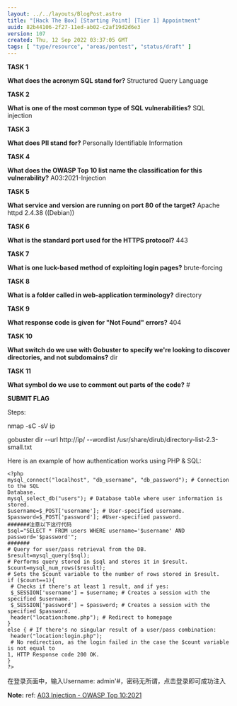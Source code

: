 ```yaml
---
layout: ../../layouts/BlogPost.astro
title: "[Hack The Box] [Starting Point] [Tier 1] Appointment"
uuid: 82b44106-2f27-11ed-ab02-c2af19d2d6e3
version: 107
created: Thu, 12 Sep 2022 03:37:05 GMT
tags: [ "type/resource", "areas/pentest", "status/draft" ]
---
```


**TASK 1**

**What does the acronym SQL stand for?** Structured Query Language

**TASK 2**

**What is one of the most common type of SQL vulnerabilities?** SQL injection

**TASK 3**

**What does PII stand for?** Personally Identifiable Information

**TASK 4**

**What does the OWASP Top 10 list name the classification for this vulnerability?** A03:2021-Injection

**TASK 5**

**What service and version are running on port 80 of the target?** Apache httpd 2.4.38 ((Debian))

**TASK 6**

**What is the standard port used for the HTTPS protocol?** 443

**TASK 7**

**What is one luck-based method of exploiting login pages?** brute-forcing

**TASK 8**

**What is a folder called in web-application terminology?** directory

**TASK 9**

**What response code is given for "Not Found" errors?** 404

**TASK 10**

**What switch do we use with Gobuster to specify we're looking to discover directories, and not subdomains?** dir

**TASK 11**

**What symbol do we use to comment out parts of the code?** #

**SUBMIT FLAG**

Steps:

nmap  -sC  -sV  ip

gobuster   dir  --url  http://ip/  --wordlist  /usr/share/dirub/directory-list-2.3-small.txt

Here is an example of how authentication works using PHP & SQL:

```
<?php
mysql_connect("localhost", "db_username", "db_password"); # Connection to the SQL
Database.
mysql_select_db("users"); # Database table where user information is stored.
$username=$_POST['username']; # User-specified username.
$password=$_POST['password']; #User-specified password.
#######注意以下这行代码
$sql="SELECT * FROM users WHERE username='$username' AND password='$password'";
#######
# Query for user/pass retrieval from the DB.
$result=mysql_query($sql);
# Performs query stored in $sql and stores it in $result.
$count=mysql_num_rows($result);
# Sets the $count variable to the number of rows stored in $result.
if ($count==1){
 # Checks if there's at least 1 result, and if yes:
 $_SESSION['username'] = $username; # Creates a session with the specified $username.
 $_SESSION['password'] = $password; # Creates a session with the specified $password.
 header("location:home.php"); # Redirect to homepage
}
else { # If there's no singular result of a user/pass combination:
 header("location:login.php");
 # No redirection, as the login failed in the case the $count variable is not equal to
1, HTTP Response code 200 OK.
}
?>
```

在登录页面中，输入Username: admin'#，密码无所谓，点击登录即可成功注入

**Note:**
ref: [A03 Injection - OWASP Top 10:2021](https://www.bing.com/ck/a?!&&p=954d862a78695fa0JmltdHM9MTY2Mjk0MDgwMCZpZ3VpZD0xMjM0MWNiNi1mYzM3LTYyZWYtMGRjZC0wZDQyZmRlNTYzNjImaW5zaWQ9NTE2Ng&ptn=3&hsh=3&fclid=12341cb6-fc37-62ef-0dcd-0d42fde56362&u=a1aHR0cHM6Ly9vd2FzcC5vcmcvVG9wMTAvQTAzXzIwMjEtSW5qZWN0aW9uLw&ntb=1) 